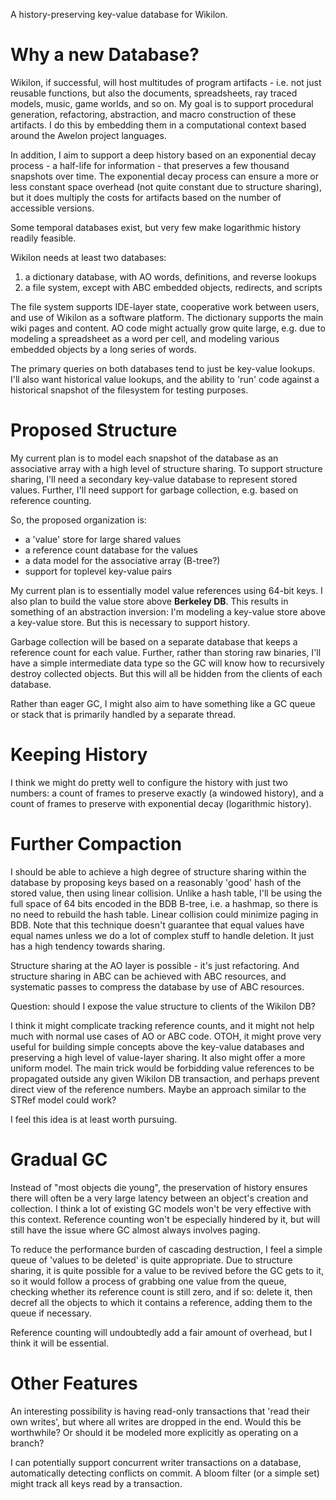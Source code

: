 A history-preserving key-value database for Wikilon.

# Why a new Database?

Wikilon, if successful, will host multitudes of program artifacts - i.e. not just reusable functions, but also the documents, spreadsheets, ray traced models, music, game worlds, and so on. My goal is to support procedural generation, refactoring, abstraction, and macro construction of these artifacts. I do this by embedding them in a computational context based around the Awelon project languages.

In addition, I aim to support a deep history based on an exponential decay process - a half-life for information - that preserves a few thousand snapshots over time. The exponential decay process can ensure a more or less constant space overhead (not quite constant due to structure sharing), but it does multiply the costs for artifacts based on the number of accessible versions.

Some temporal databases exist, but very few make logarithmic history readily feasible. 

Wikilon needs at least two databases: 

1. a dictionary database, with AO words, definitions, and reverse lookups
2. a file system, except with ABC embedded objects, redirects, and scripts

The file system supports IDE-layer state, cooperative work between users, and use of Wikilon as a software platform. The dictionary supports the main wiki pages and content. AO code might actually grow quite large, e.g. due to modeling a spreadsheet as a word per cell, and modeling various embedded objects by a long series of words. 

The primary queries on both databases tend to just be key-value lookups. I'll also want historical value lookups, and the ability to 'run' code against a historical snapshot of the filesystem for testing purposes.

# Proposed Structure

My current plan is to model each snapshot of the database as an associative array with a high level of structure sharing. To support structure sharing, I'll need a secondary key-value database to represent stored values. Further, I'll need support for garbage collection, e.g. based on reference counting.

So, the proposed organization is:

* a 'value' store for large shared values 
* a reference count database for the values
* a data model for the associative array (B-tree?)
* support for toplevel key-value pairs

My current plan is to essentially model value references using 64-bit keys. I also plan to build the value store above **Berkeley DB**. This results in something of an abstraction inversion: I'm modeling a key-value store above a key-value store. But this is necessary to support history. 

Garbage collection will be based on a separate database that keeps a reference count for each value. Further, rather than storing raw binaries, I'll have a simple intermediate data type so the GC will know how to recursively destroy collected objects. But this will all be hidden from the clients of each database. 

Rather than eager GC, I might also aim to have something like a GC queue or stack that is primarily handled by a separate thread.

# Keeping History

I think we might do pretty well to configure the history with just two numbers: a count of frames to preserve exactly (a windowed history), and a count of frames to preserve with exponential decay (logarithmic history).

# Further Compaction

I should be able to achieve a high degree of structure sharing within the database by proposing keys based on a reasonably 'good' hash of the stored value, then using linear collision. Unlike a hash table, I'll be using the full space of 64 bits encoded in the BDB B-tree, i.e. a hashmap, so there is no need to rebuild the hash table. Linear collision could minimize paging in BDB. Note that this technique doesn't guarantee that equal values have equal names unless we do a lot of complex stuff to handle deletion. It just has a high tendency towards sharing.

Structure sharing at the AO layer is possible - it's just refactoring. And structure sharing in ABC can be achieved with ABC resources, and systematic passes to compress the database by use of ABC resources.

Question: should I expose the value structure to clients of the Wikilon DB?

I think it might complicate tracking reference counts, and it might not help much with normal use cases of AO or ABC code. OTOH, it might prove very useful for building simple concepts above the key-value databases and preserving a high level of value-layer sharing. It also might offer a more uniform model. The main trick would be forbidding value references to be propagated outside any given Wikilon DB transaction, and perhaps prevent direct view of the reference numbers. Maybe an approach similar to the STRef model could work?

I feel this idea is at least worth pursuing.

# Gradual GC

Instead of "most objects die young", the preservation of history ensures there will often be a very large latency between an object's creation and collection. I think a lot of existing GC models won't be very effective with this context. Reference counting won't be especially hindered by it, but will still have the issue where GC almost always involves paging.

To reduce the performance burden of cascading destruction, I feel a simple queue of 'values to be deleted' is quite appropriate. Due to structure sharing, it is quite possible for a value to be revived before the GC gets to it, so it would follow a process of grabbing one value from the queue, checking whether its reference count is still zero, and if so: delete it, then decref all the objects to which it contains a reference, adding them to the queue if necessary.

Reference counting will undoubtedly add a fair amount of overhead, but I think it will be essential.

# Other Features

An interesting possibility is having read-only transactions that 'read their own writes', but where all writes are dropped in the end. Would this be worthwhile? Or should it be modeled more explicitly as operating on a branch?

I can potentially support concurrent writer transactions on a database, automatically detecting conflicts on commit. A bloom filter (or a simple set) might track all keys read by a transaction.
